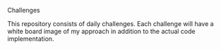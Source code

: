 Challenges


This repository consists of daily challenges. Each challenge will have a white board image of my approach in addition to the actual code implementation.
